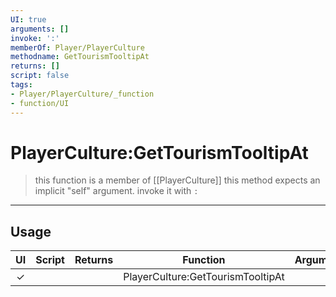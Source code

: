 ```yaml
---
UI: true
arguments: []
invoke: ':'
memberOf: Player/PlayerCulture
methodname: GetTourismTooltipAt
returns: []
script: false
tags:
- Player/PlayerCulture/_function
- function/UI
---
```

# PlayerCulture:GetTourismTooltipAt
> this function is a member of [[PlayerCulture]]
> this method expects an implicit "self" argument. invoke it with `:`
-----
## Usage
|  UI | Script | Returns | Function | Arguments |
|:---:|:------:|-------:|:--------:|:---------|
|✓| ||PlayerCulture:GetTourismTooltipAt||
